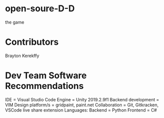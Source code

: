 # open-soure-D-D
the game 
# Contributors
Brayton Kerekffy
# Dev Team Software Recommendations
IDE = Visual Studio Code
Engine = Unity 2019.2.9f1
Backend development = VIM
Design platform/s = gridpaint, paint.net
Collaboration = Git, Gitkracken, VSCode live share extension
Languages:
     Backend = Python
     Frontend = C#
